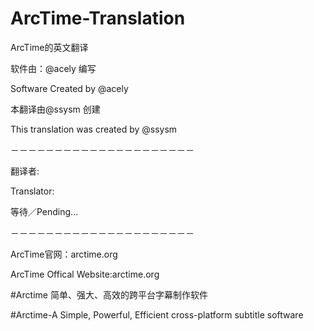 # ArcTime-Translation
ArcTime的英文翻译

软件由：@acely 编写


Software Created by @acely

本翻译由@ssysm 创建


This translation was created by @ssysm

－－－－－－－－－－－－－－－－－－－－－


翻译者:


Translator:




等待／Pending...


－－－－－－－－－－－－－－－－－－－－－


ArcTime官网：arctime.org

ArcTime Offical Website:arctime.org

#Arctime 简单、强大、高效的跨平台字幕制作软件

#Arctime-A Simple, Powerful, Efficient cross-platform subtitle software
